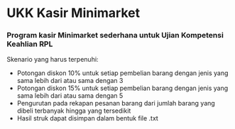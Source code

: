 # UKK Kasir Minimarket

### Program kasir Minimarket sederhana untuk Ujian Kompetensi Keahlian RPL

Skenario yang harus terpenuhi:
- Potongan diskon 10% untuk setiap pembelian barang dengan jenis yang sama lebih dari atau sama dengan 3
- Potongan diskon 15% untuk setiap pembelian barang dengan jenis yang sama lebih dari atau sama dengan 5
- Pengurutan pada rekapan pesanan barang dari jumlah barang yang dibeli terbanyak hingga yang tersedikit
- Hasil struk dapat disimpan dalam bentuk file .txt
